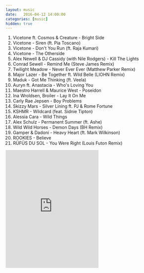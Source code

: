 ```yaml
---
layout: music
date:   2016-04-12 14:00:00
categories: [music]
hidden: true
---
```

1. Vicetone ft. Cosmos & Creature - Bright Side
2. Vicetone - Siren (ft. Pia Toscano)
3. Vicetone - Don't You Run (ft. Raja Kumari)
4. Vicetone - The Otherside
5. Alex Newell & DJ Cassidy (with Nile Rodgers) - Kill The Lights
6. Conrad Sewell - Remind Me (Steve James Remix)
7. Twilight Meadow - Never Ever Ever (Matthew Parker Remix)
8. Major Lazer - Be Together ft. Wild Belle (LIOHN Remix)
9. Maduk - Got Me Thinking (ft. Veela)
10. Auryn ft. Anastacia - Who's Loving You
11. Maestro Harrell & Maurice West - Poseidon
12. Ina Wroldsen, Broiler - Lay It On Me
13. Carly Rae Jepsen - Boy Problems
14. Skizzy Mars - Silver Lining ft. PJ & Rome Fortune
15. KSHMR - Wildcard (feat. Sidnie Tipton)
16. Alessia Cara - Wild Things
17. Alex Schulz - Permanent Summer (ft. Ashe)
18. Wild Wild Horses - Demon Days (BH Remix)
19. Gamper & Dadoni - Heavy Heart (ft. Mark Wilkinson)
20. ROOKIES - Believe
21. RÜFÜS DU SOL - You Were Right (Louis Futon Remix)

<div class="center">
  <iframe src="https://embed.spotify.com/?uri=spotify%3Aalbum%3A1fVVnWHdCvIas2Rdmc25Oc&theme=white" width="300" height="380" frameborder="0" allowtransparency="true"></iframe>
</div>